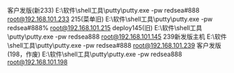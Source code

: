 客户发版(新233) E:\软件\shell工具\putty\putty.exe -pw redsea#888 root@192.168.101.233
215(菜单旧)	E:\软件\shell工具\putty\putty.exe -pw redsea#888% root@192.168.101.215
deploy145(旧) E:\软件\shell工具\putty\putty.exe -pw redsea888 root@192.168.101.145
239新发版主机 E:\软件\shell工具\putty\putty.exe -pw redsea#888 root@192.168.101.239
客户发版(198，作废) E:\软件\shell工具\putty\putty.exe -pw redsea888 root@192.168.101.198

